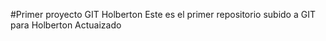 #Primer proyecto GIT Holberton
Este es el primer repositorio subido a GIT para Holberton
Actuaizado
